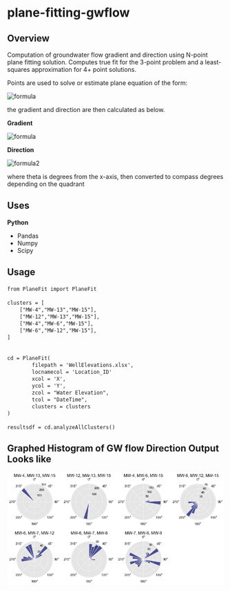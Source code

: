 # plane-fitting-gwflow

##  Overview
Computation of groundwater flow gradient and direction using N-point plane fitting solution. Computes true fit for the 3-point problem and a least-squares approximation for 4+ point solutions. 


Points are used to solve or estimate plane equation of the form:

<img src="https://latex.codecogs.com/svg.latex?Ax+By+Cz-D=0" title="formula" size=100px/>

the gradient and direction are then calculated as below.

<b> Gradient </b>


<img src="https://latex.codecogs.com/svg.latex?gradient=\sqrt{\frac{A^2+B^2}{C^2}}" title="formula" size=100px/>

<b> Direction </b>

<img src="https://latex.codecogs.com/svg.latex?\theta=arctan\left(\frac{B}{A}\right)" title="formula2" size=100px/>

where theta is degrees from the x-axis, then converted to compass degrees depending on the quadrant

## Uses
<b> Python </b>
- Pandas
- Numpy
- Scipy

## Usage
```
from PlaneFit import PlaneFit

clusters = [
    ["MW-4","MW-13","MW-15"],
    ["MW-12","MW-13","MW-15"],
    ["MW-4","MW-6","MW-15"],
    ["MW-6","MW-12","MW-15"],
]


cd = PlaneFit(
        filepath = 'WellElevations.xlsx',
        locnamecol = 'Location_ID'
        xcol = 'X',
        ycol = 'Y',
        zcol = "Water Elevation",
        tcol = "DateTime",
        clusters = clusters
)

resultsdf = cd.analyzeAllClusters()

```

## Graphed Histogram of GW flow Direction Output Looks like

![Alt Text](hists.png)
